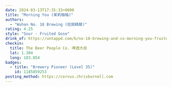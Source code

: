 ```yaml
---
date: 2024-03-13T17:35:33+0800
title: "Morning You (茉莉柚柚)"
authors:
  - "Wuhan No. 18 Brewing (拾捌精酿)"
rating: 4.25
style: "Sour - Fruited Gose"
drink_of: https://untappd.com/b/no-18-brewing-and-co-morning-you-fruited-tea-gose/5192654
checkin:
  title: The Beer People Co. 啤酒大叔
  lat: 1.304
  long: 103.854
badges:
  - title: "Brewery Pioneer (Level 35)"
    id: 1185859253
posting_method: https://corvus.chrisburnell.com
---
```

